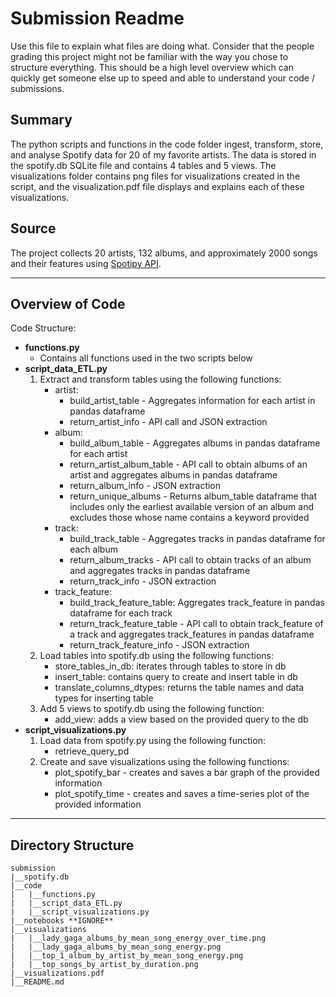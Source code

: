 # Submission Readme

Use this file to explain what files are doing what.  Consider that the people grading this project might not be familiar with the way you chose to structure everything.  This should be a high level overview which can quickly get someone else up to speed and able to understand your code / submissions.

## Summary

The python scripts and functions in the code folder ingest, transform, store, and analyse Spotify data for 20 of my favorite artists. The data is stored in the spotify.db SQLite file and contains 4 tables and 5 views. The visualizations folder contains png files for visualizations created in the script, and the visualization.pdf file displays and explains each of these visualizations.

## Source
The project collects 20 artists, 132 albums, and approximately 2000 songs and their features using [Spotipy API](https://spotipy.readthedocs.io/en/master/#). 

---
## Overview of Code
Code Structure:
- **functions.py**
    - Contains all functions used in the two scripts below
- **script_data_ETL.py**
    1. Extract and transform tables using the following functions:
        - artist:
            - build_artist_table - Aggregates information for each artist in pandas dataframe
            - return_artist_info - API call and JSON extraction
        - album:
            - build_album_table - Aggregates albums in pandas dataframe for each artist 
            - return_artist_album_table - API call to obtain albums of an artist and aggregates albums in pandas dataframe
            - return_album_info - JSON extraction
            - return_unique_albums - Returns album_table dataframe that includes only the earliest available version of an album and excludes those whose name contains a keyword provided
        - track:
            - build_track_table - Aggregates tracks in pandas dataframe for each album
            - return_album_tracks - API call to obtain tracks of an album and aggregates tracks in pandas dataframe
            - return_track_info - JSON extraction
        - track_feature:
            - build_track_feature_table: Aggregates track_feature in pandas dataframe for each track
            - return_track_feature_table - API call to obtain track_feature of a track and aggregates track_features in pandas dataframe
            - return_track_feature_info - JSON extraction
    2. Load tables into spotify.db using the following functions:
        - store_tables_in_db: iterates through tables to store in db
        - insert_table: contains query to create and insert table in db
        - translate_columns_dtypes: returns the table names and data types for inserting table
    3. Add 5 views to spotify.db using the following function:
        - add_view: adds a view based on the provided query to the db
- **script_visualizations.py**
    1. Load data from spotify.py using the following function:
        - retrieve_query_pd
    2. Create and save visualizations using the following functions:
        - plot_spotify_bar - creates and saves a bar graph of the provided information
        - plot_spotify_time - creates and saves a time-series plot of the provided information
---
    
## Directory Structure
```
submission
|__spotify.db
|__code
|   |__functions.py
|   |__script_data_ETL.py
|   |__script_visualizations.py
|__notebooks **IGNORE**
|__visualizations
|   |__lady_gaga_albums_by_mean_song_energy_over_time.png
|   |__lady_gaga_albums_by_mean_song_energy.png
|   |__top_1_album_by_artist_by_mean_song_energy.png
|   |__top_songs_by_artist_by_duration.png
|__visualizations.pdf
|__README.md
```